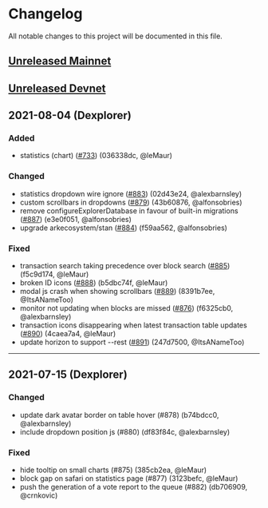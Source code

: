 # Changelog

All notable changes to this project will be documented in this file.

## [Unreleased Mainnet](https://github.com/ArkEcosystem/explorer.ark.io/compare/master...staging)

## [Unreleased Devnet](https://github.com/ArkEcosystem/explorer.ark.io/compare/staging...develop)

## 2021-08-04 (Dexplorer)

### Added

- statistics (chart) ([#733]) (036338dc, @leMaur)

### Changed

- statistics dropdown wire ignore ([#883]) (02d43e24, @alexbarnsley)
- custom scrollbars in dropdowns ([#879]) (43b60876, @alfonsobries)
- remove configureExplorerDatabase in favour of built-in migrations ([#887]) (e3e0f051, @alfonsobries)
- upgrade arkecosystem/stan ([#884]) (f59aa562, @alfonsobries)

### Fixed

- transaction search taking precedence over block search ([#885]) (f5c9d174, @leMaur)
- broken ID icons ([#888]) (b5dbc74f, @leMaur)
- modal js crash when showing scrollbars ([#889]) (8391b7ee, @ItsANameToo)
- monitor not updating when blocks are missed ([#876]) (f6325cb0, @alexbarnsley)
- transaction icons disappearing when latest transaction table updates ([#890]) (4caea7a4, @leMaur)
- update horizon to support --rest ([#891]) (247d7500, @ItsANameToo)

---

## 2021-07-15 (Dexplorer)

### Changed

- update dark avatar border on table hover (#878) (b74bdcc0, @alexbarnsley)
- include dropdown position js (#880) (df83f84c, @alexbarnsley)

### Fixed

- hide tooltip on small charts (#875) (385cb2ea, @leMaur)
- block gap on safari on statistics page (#877) (3123befc, @leMaur)
- push the generation of a vote report to the queue (#882) (db706909, @crnkovic)

[#733]: https://github.com/ArkEcosystem/explorer.ark.io/pull/733
[#883]: https://github.com/ArkEcosystem/explorer.ark.io/pull/883
[#879]: https://github.com/ArkEcosystem/explorer.ark.io/pull/879
[#887]: https://github.com/ArkEcosystem/explorer.ark.io/pull/887
[#884]: https://github.com/ArkEcosystem/explorer.ark.io/pull/884
[#885]: https://github.com/ArkEcosystem/explorer.ark.io/pull/885
[#888]: https://github.com/ArkEcosystem/explorer.ark.io/pull/888
[#889]: https://github.com/ArkEcosystem/explorer.ark.io/pull/889
[#876]: https://github.com/ArkEcosystem/explorer.ark.io/pull/876
[#890]: https://github.com/ArkEcosystem/explorer.ark.io/pull/890
[#891]: https://github.com/ArkEcosystem/explorer.ark.io/pull/891
